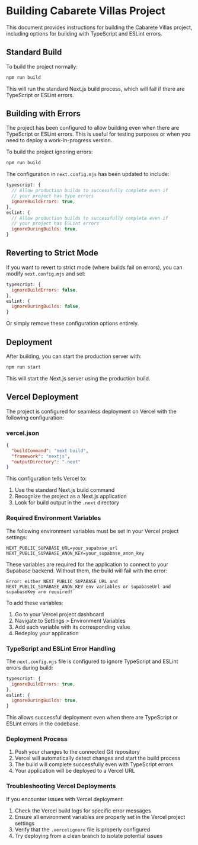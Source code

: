 # Building Cabarete Villas Project

This document provides instructions for building the Cabarete Villas project, including options for building with TypeScript and ESLint errors.

## Standard Build

To build the project normally:

```bash
npm run build
```

This will run the standard Next.js build process, which will fail if there are TypeScript or ESLint errors.

## Building with Errors

The project has been configured to allow building even when there are TypeScript or ESLint errors. This is useful for testing purposes or when you need to deploy a work-in-progress version.

To build the project ignoring errors:

```bash
npm run build
```

The configuration in `next.config.mjs` has been updated to include:

```javascript
typescript: {
  // Allow production builds to successfully complete even if
  // your project has type errors
  ignoreBuildErrors: true,
},
eslint: {
  // Allow production builds to successfully complete even if
  // your project has ESLint errors
  ignoreDuringBuilds: true,
}
```

## Reverting to Strict Mode

If you want to revert to strict mode (where builds fail on errors), you can modify `next.config.mjs` and set:

```javascript
typescript: {
  ignoreBuildErrors: false,
},
eslint: {
  ignoreDuringBuilds: false,
}
```

Or simply remove these configuration options entirely.

## Deployment

After building, you can start the production server with:

```bash
npm run start
```

This will start the Next.js server using the production build.

## Vercel Deployment

The project is configured for seamless deployment on Vercel with the following configuration:

### vercel.json

```json
{
  "buildCommand": "next build",
  "framework": "nextjs",
  "outputDirectory": ".next"
}
```

This configuration tells Vercel to:
1. Use the standard Next.js build command
2. Recognize the project as a Next.js application
3. Look for build output in the `.next` directory

### Required Environment Variables

The following environment variables must be set in your Vercel project settings:

```
NEXT_PUBLIC_SUPABASE_URL=your_supabase_url
NEXT_PUBLIC_SUPABASE_ANON_KEY=your_supabase_anon_key
```

These variables are required for the application to connect to your Supabase backend. Without them, the build will fail with the error:

```
Error: either NEXT_PUBLIC_SUPABASE_URL and NEXT_PUBLIC_SUPABASE_ANON_KEY env variables or supabaseUrl and supabaseKey are required!
```

To add these variables:
1. Go to your Vercel project dashboard
2. Navigate to Settings > Environment Variables
3. Add each variable with its corresponding value
4. Redeploy your application

### TypeScript and ESLint Error Handling

The `next.config.mjs` file is configured to ignore TypeScript and ESLint errors during build:

```javascript
typescript: {
  ignoreBuildErrors: true,
},
eslint: {
  ignoreDuringBuilds: true,
}
```

This allows successful deployment even when there are TypeScript or ESLint errors in the codebase.

### Deployment Process

1. Push your changes to the connected Git repository
2. Vercel will automatically detect changes and start the build process
3. The build will complete successfully even with TypeScript errors
4. Your application will be deployed to a Vercel URL

### Troubleshooting Vercel Deployments

If you encounter issues with Vercel deployment:

1. Check the Vercel build logs for specific error messages
2. Ensure all environment variables are properly set in the Vercel project settings
3. Verify that the `.vercelignore` file is properly configured
4. Try deploying from a clean branch to isolate potential issues
